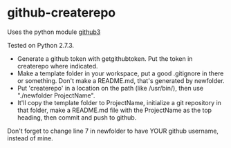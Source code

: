 github-createrepo
========

Uses the python module [github3](https://github.com/ChristopherMacGown/python-github3)

Tested on Python 2.7.3.

* Generate a github token with getgithubtoken. Put the token in createrepo where indicated.
* Make a template folder in your workspace, put a good .gitignore in there or something. Don't make a README.md, that's generated by newfolder.
* Put 'createrepo' in a location on the path (like /usr/bin/), then use "./newfolder ProjectName".
* It'll copy the template folder to ProjectName, initialize a git repository in that folder, make a README.md file with the ProjectName as the top heading, then commit and push to github.

Don't forget to change line 7 in newfolder to have YOUR github username, instead of mine.
